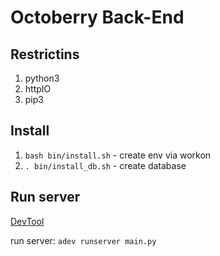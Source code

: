 # Octoberry Back-End

## Restrictins

1. python3
1. httpIO
1. pip3

## Install

1. `bash bin/install.sh` - create env via workon
1. `. bin/install_db.sh` - create database

## Run server

[DevTool](https://github.com/aio-libs/aiohttp-devtools#runserver)

run server: `adev runserver main.py`

